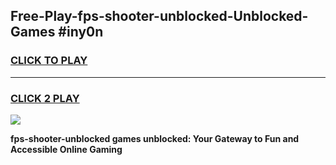 
## Free-Play-fps-shooter-unblocked-Unblocked-Games #iny0n
<h3>
<a href="https://news.freeplayer.one?title=fps-shooter-unblocked&ref=8M">CLICK TO PLAY</a></h3>
<hr>

<h3>
<a href="https://news.freeplayer.one?title=fps-shooter-unblocked&ref=8M">CLICK 2 PLAY</a>
  
</h3>

<a href="https://news.freeplayer.one?title=fps-shooter-unblocked&ref=8M"><img src="https://clearcache.store/games.png"></a>


**fps-shooter-unblocked games unblocked: Your Gateway to Fun and Accessible Online Gaming**
